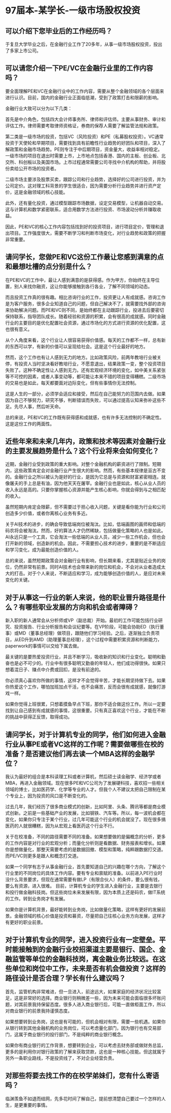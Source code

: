 # 97届本-某学长-一级市场股权投资

## 可以介绍下您毕业后的工作经历吗？

于复旦大学毕业之后，在金融行业工作了20多年，从事一级市场股权投资，投出了多家上市公司。

## 可以请您介绍一下PE/VC在金融行业里的工作内容吗？

要全面理解PE和VC在金融行业中的工作内容，需要从整个金融领域的各个层面来进行认识。目前，国内的金融行业正面临低潮，受到了政策打击和限薪的影响。

金融行业大致可以分为以下几类：

首先是中介角色，包括四大会计师事务所、律师和评估师。主要从事财务、审计和评估工作。律师需要考取律师资格证，券商的保荐人需要了解监管法规和政策。

第二类是一级市场的投资，包括VC（风险投资）和PE（私募股权投资）。VC通常投资于天使轮和早期项目，需要找到具有前瞻性行业趋势的好团队和项目，深入了解政策和金融市场趋势。PE则专注于中后期项目，资金量大，收益率相对稳定。一级市场的项目在退出时需要上市，上市地点包括香港、国内的主板、创业板、北交所、科创板以及美国市场。上市过程通常需要公司寻找中介机构的帮助，并将股份卖给公开市场的投资者。

二级市场主要涉及股票买卖，跟踪公司和行业趋势，选择好的公司进行投资，并为公司定价。这对理工科背景的学生很适合，因为需要分析行业趋势并进行资产定价，这是金融领域的核心技能。

此外，还有量化投资，通过模型跟踪市场数据，设定交易模型，让机器自动交易。这与计算机和数学紧密联系，适合用数学方法进行投资、市场波动分析并赚取收益。

因此，PE和VC的核心工作内容包括找到好的投资项目，进行项目定价，管理和退出项目。工作强度很大，需要不断学习和判断市场变化，对行业趋势和政策的把握非常重要。

## 请问学长，您做PE和VC这份工作最让您感到满意的点和最想吐槽的点分别是什么？

在PE和VC的工作中，最让人感到满意的是获得感。作为甲方，你始终在主导位置，别人来找你融资，这让你能够接触到各行各业，了解不同领域的动态。

而且投资工作真的很有趣。相比咨询行业的工作，投资更让人有成就感。咨询工作是为客户服务，很多企业知道自己的问题，但自己解决不了，就需要找外部的咨询来协助解决问题。而PE和VC则不同，是始终都在主动跟踪行业，投进去后要密切保持联系，指导团队成长。随着经验和资源的积累，会有很高的成就感。同时金融行业的主要目的是优化配置社会资源，通过市场化的方式进行资源的优化配置，这也很有意义。

从个人角度来看，这个行业让人很容易获得价值感。每天的工作都不一样，总有新的东西可以学，有新的价值可以呈现给社会。这是这个行业最好的地方。

然而，这个工作也有让人感到无力的地方。比如政策风险，前两年教培行业被关停，有投资人当时坚决看好教培行业，不愿意退出，结果政策一变，整个投资项目失败了。这种不确定性让人感到无力。还有宏观经济环境的变化，如中美关系紧张等不可控的因素，或者人事变动等，都可能让本来不错的项目变得糟糕。二级市场的交易也是如此，每天都要面对边际变化，但有些事情你无法控制。

这是人生的一部分，必须学会适应和接受，然后在自己能努力的范围内去做。如果因为自己不够努力，研究不够，判断错误而失败，可以通过提高认知来弥补这些不足。先尽人事，然后听天命。

总的来说，PE和VC的工作既有获得感和成就感，也有许多无法控制的不确定性。这是这份工作的两面性。
  
## 近些年来和未来几年内，政策和技术等因素对金融行业的主要发展趋势是什么？这个行业将来会如何变化？

近期，金融行业受到政策的重大影响。对整个金融机构的薪资进行了限制。短期内，这些政策肯定会对金融行业产生很大的影响。然而，有些基本规律是亘古不变的。金融行业之所以被认为是好的行业，是因为它总是与资源和财富紧密相连。就像屠夫的手上总是有油，因为他天天在屠宰。金融行业也是如此，核心从业人员的收入永远是高的。只要你掌握核心资源并能产生核心影响，你就会得到与之相匹配的收入。

虽然短期内肯定会限薪，但不需要过于担心收入问题，关键是看你能为行业和公司创造多少价值，或者你离核心业务有多近。

关于AI技术的进步，的确会导致低端岗位被淘汰。比如，低端画图的画师和低端的码农将会被淘汰。然而，好的算法人才仍然稀缺，包括做量化策略的人也是如此。AI永远只是一个工具，它会淘汰一些低端的从业人员，减少一些工作机会，但也会打开新的领域，创造新的机会。因此，不需要担心技术的进步，重要的是不断适应和学习变化，成为最能创造价值的人。

总的来说，虽然短期政策会对金融行业有影响，但长期来看，尤其是贴近业务的岗位，仍然非常有前景。同时AI技术也会带来新的岗位和机会，不会对从业者造成太大的打击。对于个人来说，不断适应和学习，成为能够创造价值的人，是应对未来变化的关键。

## 对于从事这一行业的新人来说，他的职业晋升路径是什么？有哪些职业发展的方向和机会或者障碍？

新入职的新人通常会从分析师或VP（副总裁）开始。最初的工作可能包括行业研究、投资报告、行业分析报告和会议纪要等。在VP阶段，可能会协助ED（执行董事）或MD（董事总经理）做项目，跟随他们学习经验。之后，逐渐独立负责项目，从ED升到AMD（助理董事总经理），这个过程中需要积累资源和判断能力，paperwork的事情可以交给下属去做。

最关键的是要热爱投资行业，并且不断学习，吸收新的知识和行业变化。聪明和勤奋也是必不可少的。行业中有很多聪明又勤奋的年轻人，他们成功得很快。如果只想着混日子、赚点中介费或回扣，是没有前途的。

你必须真心喜欢你所做的事情，这样才不会觉得辛苦，才能长期坚持做下去。如果你热爱这个工作，哪怕加班加点干活，也不会痛苦，反而会很有成就感，就像打游戏一样。

如果你觉得上班很累，只想着摸鱼早点下班，那你不适合做这份工作。所以一定要找到让自己感到有成就感的事情，这很重要。只有真正喜欢这个行业，才能在不断的挑战中获得正反馈，取得成功。

## 请问学长，对于计算机专业的同学，他们如何进入金融行业从事PE或者VC这样的工作呢？需要做哪些在校的准备？是否建议他们再去读一个MBA这样的金融学位？

我认为最好的组合是本科读理工科或者计算机，然后硕士读金融学、经济学或者MBA，再进入金融领域。现在很多PE和VC公司为了发展硬科技，喜欢招一些相关领域的博士，比如医药学、化学等专业的人才。但我个人不建议太把自己限制在某个专业上，因为投资的风口是不断变化的。

过去几年，我们经历了很多商业模式的创新，比如阿里、头条、腾讯等都是商业模式创新。之前是一些基础产业的发展，比如钢铁、汽车等。所以，每一波机会都在变化，如果你只专注于某个行业，过几年可能这个行业的机会就没了。现在很多搞医药的人就很糟糕，因为从宏观上看医药这个行业不行。

关于在校准备，不同的路径需要不同的准备。如果想要做的是偏概念的分析，更多的工作内容是对行业的宏观分析；而量化分析则是看数据、财务报表和增长。如果你是想做量化，那整天需要考虑的是数据回撤、模型和策略，纯粹跟数据打交道。而PE/VC则更多是跟人和概念打交道。

如果一个同学有志于从事金融行业，首先要知道自己的兴趣在哪个方向，了解这个行业里的不同岗位的具体工作内容。要有专业和禀赋的准备。以前进入PE行业时没什么背景要求，但现在通常需要有做LP（有限合伙人）的条件，要么很有钱，要么有资源，进入很难。
目前，计算机专业的学生进入金融行业，主要是去银行和投行做金融科技岗。但这些岗位未来发展有限，因为本质上还是码农，做IT系统的工作。转到业务岗才有发展。

如果你是计算机背景，最好能转到业务岗，比如做量化策略，这样有更好的发展前景。金融领域的核心价值是投资和募资，尽量把自己往核心业务方向发展，这样才有更好的职业前景。

## 对于计算机专业的同学，进入投资行业有一定壁垒。平时能接触到的金融行业校招渠道主要是银行、国企、金融监管等单位的金融科技岗，离金融业务比较远。在这些单位和岗位中工作，未来是否有机会做投资？这样的路径设计是否合理？学长有什么建议吗？

首先，监管机构非常难进，但一旦进入，前途远大，如果家庭的经济状况比较富足，这是非常好的选择。商业银行则稍微差一些，因为未来可能会面临很多坏账问题，对其前景我持保留态度。很多人进入商业银行后，可能一直做柜面工作，所以对商业银行的前景我持谨慎态度。

如果想要转到业务岗，这也是有可能的，但机会相对有限，需要一些机遇。如果你从银行转到其他金融机构的业务岗位，可以考虑量化部门，因为银行也有交易部门，这属于商业银行的投行部门，不是纯粹的商业银行概念。

如果你有商业银行的工作背景，想要转到企业，可以考虑去财务部或做财务总监，更多的是利用你对银行政策的了解来获取贷款，这也是一种核心技能。但这就属于另外一条职业路线，不是投资线了，不对企业经营负责。

## 对那些将要去找工作的在校学弟妹们，您有什么寄语吗？

临渊羡鱼不如退而结网，先多花时间了解自己，提前想清楚自己要过一个怎样的人生，是更重要的事情。


